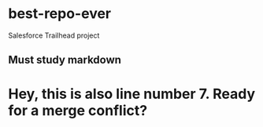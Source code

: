 # best-repo-ever
Salesforce Trailhead project


## Must study markdown

# Hey, this is also line number 7. Ready for a merge conflict?

